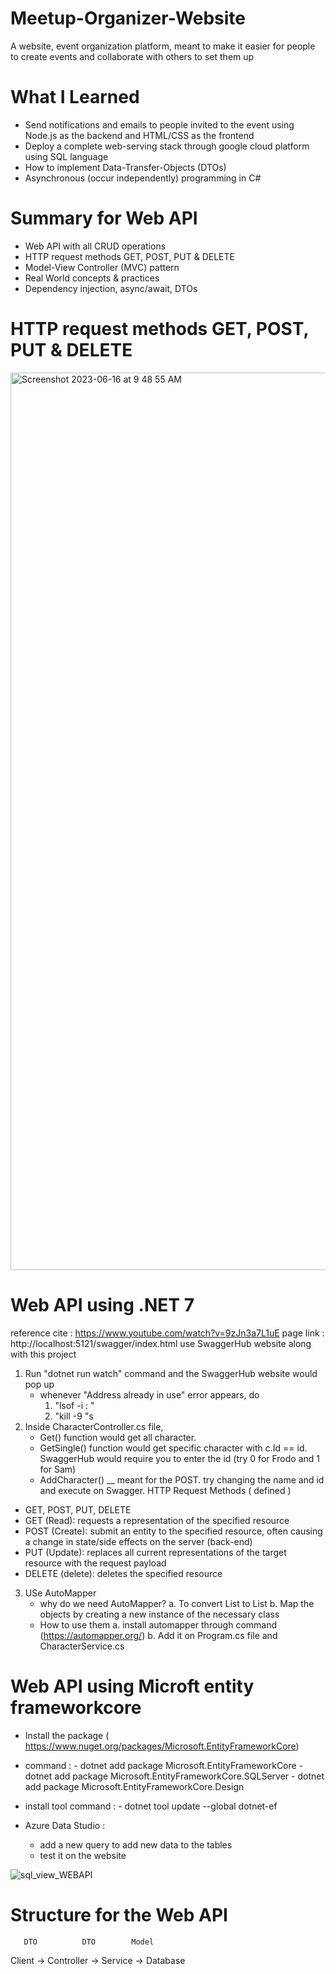 # Meetup-Organizer-Website

A website, event organization platform, meant to make it easier for people to create events and collaborate with others to set them up

# What I Learned

* Send notifications and emails to people invited to the event using Node.js as the backend and HTML/CSS as the frontend
* Deploy a complete web-serving stack through google cloud platform using SQL language
* How to implement Data-Transfer-Objects (DTOs) 
* Asynchronous (occur independently) programming in C# 


# Summary for Web API 

* Web API with all CRUD operations
* HTTP request methods GET, POST, PUT & DELETE
* Model-View Controller (MVC) pattern 
* Real World concepts & practices 
* Dependency injection, async/await, DTOs 

# HTTP request methods GET, POST, PUT & DELETE
<img width="1436" alt="Screenshot 2023-06-16 at 9 48 55 AM" src="https://github.com/lkim3834/Meetup-Organizer-Website/assets/63019945/741bfeca-d4b7-41a7-ad2f-72c45c7401ed">

# Web API using .NET 7 
reference cite : https://www.youtube.com/watch?v=9zJn3a7L1uE 
page link : http://localhost:5121/swagger/index.html 
use SwaggerHub website along with this project 
1. Run "dotnet run watch" command and the SwaggerHub website would pop up 
    - whenever "Address already in use" error appears, do
        1. "lsof -i : <port number>"
        2. "kill -9 <process number>"s
2. Inside CharacterController.cs file, 
    - Get() function would get all character. 
    - GetSingle() function would get specific character with c.Id == id. SwaggerHub would require you to enter the id  (try 0 for Frodo and 1 for Sam)
    - AddCharacter() __ meant for the POST. try changing the name and id and execute on Swagger.
HTTP Request Methods ( defined )
- GET, POST, PUT, DELETE
- GET (Read): requests a representation of the specified resource
- POST (Create): submit an entity to the specified resource, often causing a change in state/side effects on the server (back-end)
- PUT (Update): replaces all current representations of the target resource with the request payload
- DELETE (delete): deletes the specified resource
3. USe AutoMapper 
    - why do we need AutoMapper?
        a. To convert List<Character> to List<GetCharacterDto>
        b. Map the objects by creating a new instance of the necessary class
    - How to use them 
        a. install automapper through command (https://automapper.org/)
        b. Add it on Program.cs file and CharacterService.cs

# Web API using Microft entity frameworkcore
* Install the package ( https://www.nuget.org/packages/Microsoft.EntityFrameworkCore)
* command : - dotnet add package Microsoft.EntityFrameworkCore
            - dotnet add package Microsoft.EntityFrameworkCore.SQLServer
            - dotnet add package Microsoft.EntityFrameworkCore.Design
* install tool command :
            - dotnet tool update --global dotnet-ef
* Azure Data Studio :

  - add a new query to add new data to the tables
  - test it on the website
         
      
![sql_view_WEBAPI](https://github.com/lkim3834/Meetup-Organizer-Website/assets/63019945/23289f5c-9888-4436-aeed-9c8893e3e06b)

# Structure for the Web API 

       DTO          DTO        Model  
Client -> Controller -> Service -> Database
